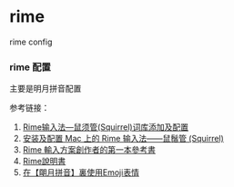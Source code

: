 # rime
rime config

### rime 配置

主要是明月拼音配置


参考链接：

1. [Rime输入法—鼠须管(Squirrel)词库添加及配置](http://www.jianshu.com/p/cffc0ea094a)
2. [安装及配置 Mac 上的 Rime 输入法——鼠鬚管 (Squirrel)](http://www.dreamxu.com/install-config-squirrel/)
3. [Rime 輸入方案創作者的第一本參考書](https://github.com/rime/home/wiki/RimeWithSchemata)
4. [Rime說明書](https://github.com/rime/home/wiki/UserGuide)
5. [在【朙月拼音】裏使用Emoji表情](https://gist.github.com/lotem/3705586)
